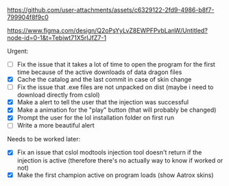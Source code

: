 https://github.com/user-attachments/assets/c6329122-2fd9-4986-b8f7-799904f8f9c0

https://www.figma.com/design/Q2oPsYyLvZ8EWPFPvbLanW/Untitled?node-id=0-1&t=Tebiwt71X5rIJfZ7-1

Urgent:

- [ ] Fix the issue that it takes a lot of time to open the program for the first time because of the active downloads of data dragon files
- [x] Cache the catalog and the last commit in case of skin change
- [ ] Fix the issue that .exe files are not unpacked on dist (maybe i need to download directly from cslol)
- [x] Make a alert to tell the user that the injection was successful
- [x] Make a animation for the "play" button (that will probably be changed)
- [x] Prompt the user for the lol installation folder on first run
- [ ] Write a more beautiful alert

Needs to be worked later:

- [x] Fix an issue that cslol modtools injection tool doesn't return if the injection is active (therefore there's no actually way to know if worked or not)
- [x] Make the first champion active on program loads (show Aatrox skins)
